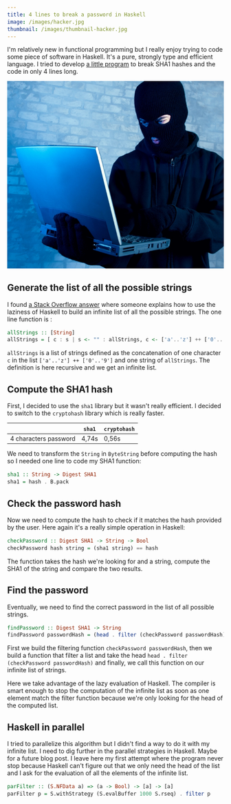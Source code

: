 ```yaml
---
title: 4 lines to break a password in Haskell
image: /images/hacker.jpg
thumbnail: /images/thumbnail-hacker.jpg
---
```


I'm relatively new in functional programming but I really enjoy trying to code some piece of software in Haskell. It's a pure, strongly type and efficient language. I tried to develop [a little program](https://github.com/ThibaudDauce/habreaker) to break SHA1 hashes and the code in only 4 lines long.

<!--more-->

![A random hacker with the crucial black mask and really useful ski gloves to type on a keyboard :-)](/images/hacker.jpg)

## Generate the list of all the possible strings

I found [a Stack Overflow answer](http://stackoverflow.com/questions/9542313/how-to-generate-a-list-of-all-possible-strings-from-shortest-to-longest) where someone explains how to use the laziness of Haskell to build an infinite list of all the possible strings. The one line function is :
```haskell
allStrings :: [String]
allStrings = [ c : s | s <- "" : allStrings, c <- ['a'..'z'] ++ ['0'..'9'] ]
```

`allStrings` is a list of strings defined as the concatenation of one character `c` in the list `['a'..'z'] ++ ['0'..'9']` and one string of `allStrings`. The definition is here recursive and we get an infinite list.

## Compute the SHA1 hash

First, I decided to use the `sha1` library but it wasn't really efficient. I decided to switch to the `cryptohash` library which is really faster.

|                       | `sha1` | `cryptohash` |
|-----------------------|--------|--------------|
| 4 characters password | 4,74s  | 0,56s        |

We need to transform the `String` in `ByteString` before computing the hash so I needed one line to code my SHA1 function:
```haskell
sha1 :: String -> Digest SHA1
sha1 = hash . B.pack
```

## Check the password hash

Now we need to compute the hash to check if it matches the hash provided by the user. Here again it's a really simple operation in Haskell:
```haskell
checkPassword :: Digest SHA1 -> String -> Bool
checkPassword hash string = (sha1 string) == hash
```

The function takes the hash we're looking for and a string, compute the SHA1 of the string and compare the two results.

## Find the password

Eventually, we need to find the correct password in the list of all possible strings.
```haskell
findPassword :: Digest SHA1 -> String
findPassword passwordHash = (head . filter (checkPassword passwordHash)) allStrings
```

First we build the filtering function `checkPassword passwordHash`, then we build a function that filter a list and take the head `head . filter (checkPassword passwordHash)` and finally, we call this function on our infinite list of strings.

Here we take advantage of the lazy evaluation of Haskell. The compiler is smart enough to stop the computation of the infinite list as soon as one element match the filter function because we're only looking for the head of the computed list.

## Haskell in parallel

I tried to parallelize this algorithm but I didn't find a way to do it with my infinite list. I need to dig further in the parallel strategies in Haskell. Maybe for a future blog post. I leave here my first attempt where the program never stop because Haskell can't figure out that we only need the head of the list and I ask for the evaluation of all the elements of the infinite list.
```haskell
parFilter :: (S.NFData a) => (a -> Bool) -> [a] -> [a]
parFilter p = S.withStrategy (S.evalBuffer 1000 S.rseq) . filter p
```

